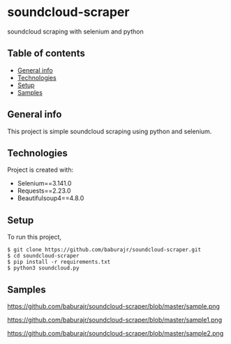# soundcloud-scraper
soundcloud scraping with selenium and python
## Table of contents
* [General info](#general-info)
* [Technologies](#technologies)
* [Setup](#setup)
* [Samples](#samples)

## General info
This project is simple soundcloud scraping using python and selenium.
	
## Technologies
Project is created with:
* Selenium==3.141.0
* Requests==2.23.0
* Beautifulsoup4==4.8.0
	
## Setup
To run this project,

```
$ git clone https://github.com/baburajr/soundcloud-scraper.git
$ cd soundcloud-scraper
$ pip install -r requirements.txt
$ python3 soundcloud.py
```
## Samples

https://github.com/baburajr/soundcloud-scraper/blob/master/sample.png

https://github.com/baburajr/soundcloud-scraper/blob/master/sample1.png

https://github.com/baburajr/soundcloud-scraper/blob/master/sample2.png
